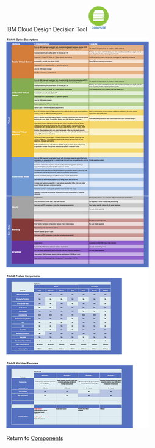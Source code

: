 IBM Cloud Design Decision Tool ![Compute](/images/compute_icon.png)

![Options](/images/compute.png)

Return to [Components](README.md)
